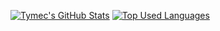 <!--
title_color=f0eff4&text_color=ff007f&icon_color=f0eff4&bg_color=0d1117
-->
[![Tymec's GitHub Stats](https://github-readme-stats.vercel.app/api?username=Tymec&show_icons=true&theme=radical&count_private=true&hide_border=true&bg_color=0d1117)](https://github.com/Tymec)
[![Top Used Languages](https://github-readme-stats.vercel.app/api/top-langs/?username=Tymec&theme=radical&layout=compact&card_width=445&hide_border=true&exclude_repo=OpenGL-Game,SNOK,ArduinoSmokerInterface,ChipEi,Spaget,Playground&bg_color=0d1117)](https://github.com/Tymec)
